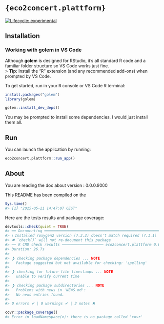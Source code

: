 
<!-- README.md is generated from README.Rmd. Please edit that file -->

# `{eco2concert.plattform}`

<!-- badges: start -->

[![Lifecycle:
experimental](https://img.shields.io/badge/lifecycle-experimental-orange.svg)](https://lifecycle.r-lib.org/articles/stages.html#experimental)
<!-- badges: end -->

## Installation

### Working with **golem** in VS Code

Although **golem** is designed for RStudio, it’s all standard R code and
a familiar folder structure so VS Code works just fine.  
\> **Tip:** Install the “R” extension (and any recommended add-ons) when
prompted by VS Code.

To get started, run in your R console or VS Code R terminal:

``` r
install.packages("golem")
library(golem)

golem::install_dev_deps()
```

You may be prompted to install some dependencies. I would just install
them all.

## Run

You can launch the application by running:

``` r
eco2concert.plattform::run_app()
```

## About

You are reading the doc about version : 0.0.0.9000

This README has been compiled on the

``` r
Sys.time()
#> [1] "2025-05-21 14:47:07 CEST"
```

Here are the tests results and package coverage:

``` r
devtools::check(quiet = TRUE)
#> ══ Documenting ═════════════════════════════════════════════════════════════════
#> ℹ Installed roxygen2 version (7.3.2) doesn't match required (7.1.1)
#> ✖ `check()` will not re-document this package
#> ── R CMD check results ─────────────────── eco2concert.plattform 0.0.0.9000 ────
#> Duration: 26.7s
#> 
#> ❯ checking package dependencies ... NOTE
#>   Package suggested but not available for checking: 'spelling'
#> 
#> ❯ checking for future file timestamps ... NOTE
#>   unable to verify current time
#> 
#> ❯ checking package subdirectories ... NOTE
#>   Problems with news in 'NEWS.md':
#>   No news entries found.
#> 
#> 0 errors ✔ | 0 warnings ✔ | 3 notes ✖
```

``` r
covr::package_coverage()
#> Error in loadNamespace(x): there is no package called 'covr'
```
